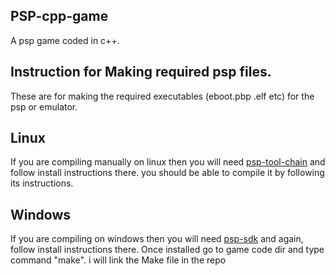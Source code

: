 ## PSP-cpp-game
A psp game coded in c++.

## Instruction for Making required psp files.
These are for making the required executables (eboot.pbp .elf etc) for the psp or emulator.

  ## Linux
  If you are compiling manually on linux then you will need [psp-tool-chain](https://github.com/top-sekret/psptoolchain) and follow install instructions there. you should be able    to compile it by following its instructions.

  ## Windows
  If you are compiling on windows then you will need [psp-sdk](https://github.com/pspdev/pspsdk) and again, follow install instructions there. Once installed go to game code dir     and type command "make". i will link the Make file in the repo
